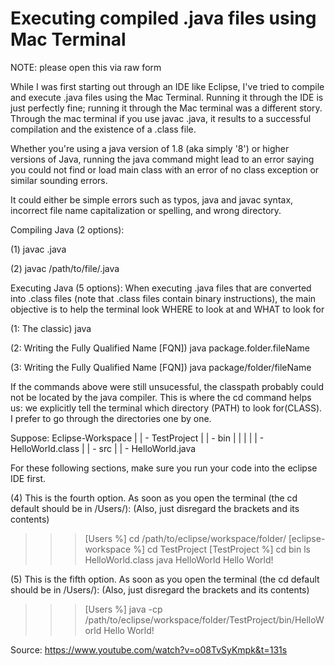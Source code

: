 # Executing compiled .java files using Mac Terminal
NOTE: please open this via raw form

While I was first starting out through an IDE like Eclipse, I've tried to compile and execute .java files using the Mac Terminal.
Running it through the IDE is just perfectly fine; running it through the Mac terminal was a different story.
Through the mac terminal if you use javac <fileName>.java, it results to a successful compilation and the existence of a .class file.

Whether you're using a java version of 1.8 (aka simply '8') or higher versions of Java, running the java <fileName> command might lead to an
error saying you could not find or load main class with an error of no class exception or similar sounding errors.
  
It could either be simple errors such as typos, java and javac syntax, incorrect file name capitalization or spelling, and wrong directory.

Compiling Java (2 options):
  
(1) javac <fileName>.java
  
(2) javac /path/to/file/.java
  
Executing Java (5 options):
When executing .java files that are converted into .class files (note that .class files contain binary instructions), the main objective is to help the terminal look WHERE to look at and WHAT to look for
 
(1: The classic) java <fileName>
  
(2: Writing the Fully Qualified Name [FQN]) java package.folder.fileName

(3: Writing the Fully Qualified Name [FQN]) java package/folder/fileName

If the commands above were still unsucessful, the classpath probably could not be located by the java compiler.
This is where the cd command helps us: we explicitly tell the terminal which directory (PATH) to look for(CLASS).
I prefer to go through the directories one by one.

Suppose:
Eclipse-Workspace
  |
  |
  \- TestProject
        |
        |
        \- bin
        |   |
        |   |
        |   \- HelloWorld.class
        |
        |
        \- src
            |
            |
            \- HelloWorld.java

For these following sections, make sure you run your code into the eclipse IDE first.
  
(4) This is the fourth option. 
As soon as you open the terminal (the cd default should be in /Users/):
(Also, just disregard the brackets and its contents)
>>> [Users %] cd /path/to/eclipse/workspace/folder/
>>> [eclipse-workspace %] cd TestProject
>>> [TestProject %] cd bin
>>> ls
HelloWorld.class
>>> java HelloWorld
Hello World!

(5) This is the fifth option.
As soon as you open the terminal (the cd default should be in /Users/):
(Also, just disregard the brackets and its contents)
>>> [Users %] java -cp /path/to/eclipse/workspace/folder/TestProject/bin/HelloWorld
Hello World!


Source:
https://www.youtube.com/watch?v=o08TvSyKmpk&t=131s
